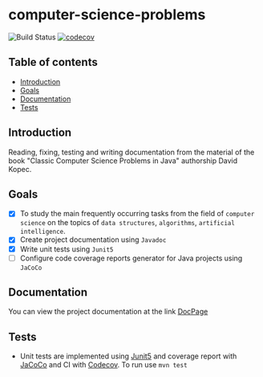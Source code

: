 # computer-science-problems
![Build Status](https://github.com/Kabachel/computer-science-problems/actions/workflows/ci.yml/badge.svg?branch=develop)
[![codecov](https://codecov.io/gh/Kabachel/computer-science-problems/branch/develop/graph/badge.svg?token=BA4XORKTKS)](https://codecov.io/gh/Kabachel/computer-science-problems)

## Table of contents
* [Introduction](#Introduction)
* [Goals](#Goals)
* [Documentation](#Documentation)
* [Tests](#Tests)

## Introduction
Reading, fixing, testing and writing documentation from the material of the book "Classic Computer Science Problems in Java" authorship David Kopec.

## Goals
- [x] To study the main frequently occurring tasks from the field of `computer science` on the topics of `data structures`, `algorithms`, `artificial intelligence`.
- [x] Create project documentation using `Javadoc`
- [x] Write unit tests using `Junit5`
- [ ] Configure code coverage reports generator for Java projects using `JaCoCo`

## Documentation
You can view the project documentation at the link [DocPage](https://kabachel.github.io/computer-science-problems/)

## Tests
* Unit tests are implemented using [Junit5](https://github.com/junit-team/junit5/) and coverage report with [JaCoCo](https://github.com/jacoco/jacoco) and CI with [Codecov](https://github.com/codecov).
To run use `mvn test`

